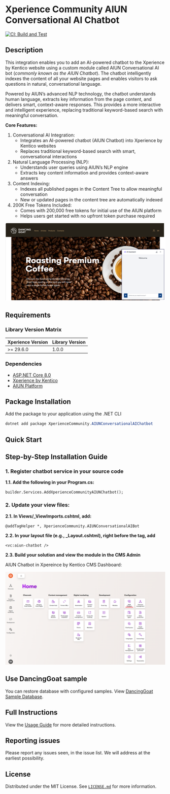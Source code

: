 
# Xperience Community AIUN Conversational AI Chatbot

[![CI: Build and Test](https://github.com/rbt-cms/xperience-community-aiun-conversational-ai-bot/actions/workflows/ci.yml/badge.svg)](https://github.com/rbt-cms/xperience-community-aiun-conversational-ai-bot/actions/workflows/ci.yml)


## Description

This integration enables you to add an AI-powered chatbot to the Xperience by Kentico website using a custom module called AIUN Conversational AI bot (_commonly known as the AIUN Chatbot_). The chatbot intelligently indexes the content of all your website pages and enables visitors to ask questions in natural, conversational language.

Powered by AIUN’s advanced NLP technology, the chatbot understands human language, extracts key information from the page content, and delivers smart, context-aware responses. This provides a more interactive and intelligent experience, replacing traditional keyword-based search with meaningful conversation.

**Core Features:**
1. Conversational AI Integration:
   - Integrates an AI-powered chatbot (AIUN Chatbot) into Xperience by Kentico websites
   - Replaces traditional keyword-based search with smart, conversational interactions
2. Natural Language Processing (NLP):
   - Understands user queries using AIUN’s NLP engine
   - Extracts key content information and provides context-aware answers
3. Content Indexing:
   - Indexes all published pages in the Content Tree to allow meaningful conversation
   - New or updated pages in the content tree are automatically indexed
4. 200K Free Tokens Included:
   - Comes with 200,000 free tokens for initial use of the AIUN platform
   - Helps users get started with no upfront token purchase required

![AIUN Chatbot](https://github.com/rbt-cms/xperience-community-aiun-conversational-ai-bot/blob/main/images/Chatbot-in-website.png)

## Requirements

### Library Version Matrix


| Xperience Version | Library Version |
| ----------------- | --------------- |
| >= 29.6.0         | 1.0.0           |

### Dependencies


- [ASP.NET Core 8.0](https://dotnet.microsoft.com/en-us/download)
- [Xperience by Kentico](https://docs.kentico.com)
- [AIUN Platform](https://qa-dashboard.aiun.ai/)

## Package Installation


Add the package to your application using the .NET CLI

```powershell
dotnet add package XperienceCommunity.AIUNConversationalAIChatbot
```

## Quick Start

## Step-by-Step Installation Guide

### 1. Register chatbot service in your source code
**1.1. Add the following in your Program.cs:**
```
builder.Services.AddXperienceCommunityAIUNChatbot();
```

### 2. Update your view files:
**2.1. In Views/_ViewImports.cshtml, add:**

```
@addTagHelper *, XperienceCommunity.AIUNConversationalAIBot
```

**2.2. In your layout file (e.g., _Layout.cshtml), right before the </body> tag, add**
```
<vc:aiun-chatbot />
```


**2.3. Build your solution and view the module in the CMS Admin**

AIUN Chatbot in Xpereince by Kentico CMS Dashboard:

![XBYK Dashboard](https://github.com/rbt-cms/xperience-community-aiun-conversational-ai-bot/blob/main/images/XBYK_Dashboard.png)


## Use DancingGoat sample

You can restore database with configured samples. View [DancingGoat Sample Database](https://github.com/rbt-cms/xperience-community-aiun-conversational-ai-bot/blob/main/DB/xpAIUNChatbot_2960.bak).

## Full Instructions


View the [Usage Guide](https://github.com/rbt-cms/xperience-community-aiun-conversational-ai-bot/blob/main/docs/Usage-Guide.md) for more detailed instructions.


## Reporting issues

Please report any issues seen, in the issue list. We will address at the earliest possibility.


## License

Distributed under the MIT License. See [`LICENSE.md`](./LICENSE.md) for more information.


